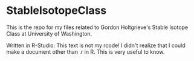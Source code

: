 # StableIsotopeClass
This is the repo for my files related to Gordon Holtgrieve's Stable Isotope Class at University of Washington.

Written in R-Studio:
This text is not my rcode! I didn't realize that I could make a document other than .r in R. This is 
very useful to know.
